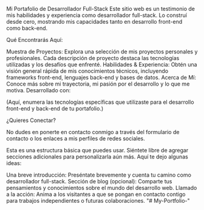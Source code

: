 Mi Portafolio de Desarrollador Full-Stack Este sitio web es un
testimonio de mis habilidades y experiencia como desarrollador
full-stack. Lo construí desde cero, mostrando mis capacidades tanto en
desarrollo front-end como back-end.

Qué Encontrarás Aquí:

Muestra de Proyectos: Explora una selección de mis proyectos personales
y profesionales. Cada descripción de proyecto destaca las tecnologías
utilizadas y los desafíos que enfrenté. Habilidades & Experiencia: Obtén
una visión general rápida de mis conocimientos técnicos, incluyendo
frameworks front-end, lenguajes back-end y bases de datos. Acerca de Mí:
Conoce más sobre mi trayectoria, mi pasión por el desarrollo y lo que me
motiva. Desarrollado con:

(Aquí, enumera las tecnologías específicas que utilizaste para el
desarrollo front-end y back-end de tu portafolio.)

¿Quieres Conectar?

No dudes en ponerte en contacto conmigo a través del formulario de
contacto o los enlaces a mis perfiles de redes sociales.

Esta es una estructura básica que puedes usar. Siéntete libre de agregar
secciones adicionales para personalizarla aún más. Aquí te dejo algunas
ideas:

Una breve introducción: Preséntate brevemente y cuenta tu camino como
desarrollador full-stack. Sección de blog (opcional): Comparte tus
pensamientos y conocimientos sobre el mundo del desarrollo web. Llamado
a la acción: Anima a los visitantes a que se pongan en contacto contigo
para trabajos independientes o futuras colaboraciones.
"# My-Portfolio-" 
